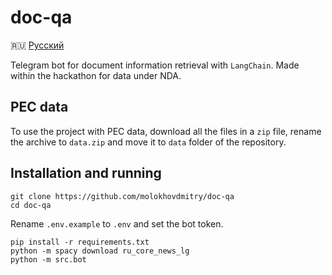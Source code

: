 # doc-qa
🇷🇺 [Русский](README.md)

Telegram bot for document information retrieval with `LangChain`. Made within the hackathon for data under NDA.

## PEC data
To use the project with PEC data, download all the files in a `zip` file, rename the archive to `data.zip` and move it to `data` folder of the repository.

## Installation and running
```
git clone https://github.com/molokhovdmitry/doc-qa
cd doc-qa
```
Rename `.env.example` to `.env` and set the bot token.
```
pip install -r requirements.txt
python -m spacy download ru_core_news_lg
python -m src.bot
```
